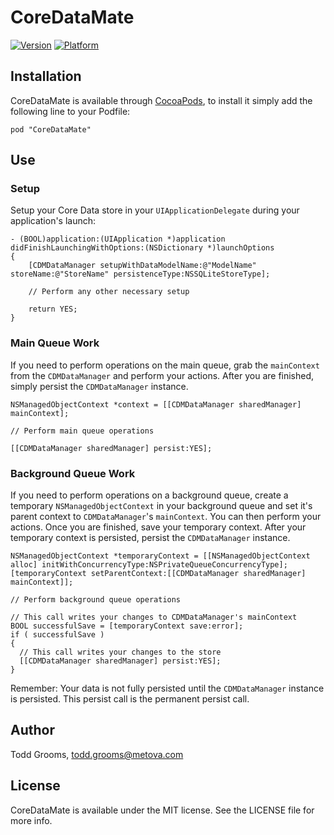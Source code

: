 # CoreDataMate

[![Version](http://cocoapod-badges.herokuapp.com/v/CoreDataMate/badge.png)](http://cocoadocs.org/docsets/CoreDataMate)
[![Platform](http://cocoapod-badges.herokuapp.com/p/CoreDataMate/badge.png)](http://cocoadocs.org/docsets/CoreDataMate)

## Installation

CoreDataMate is available through [CocoaPods](http://cocoapods.org), to install
it simply add the following line to your Podfile:

    pod "CoreDataMate"

## Use
### Setup
Setup your Core Data store in your `UIApplicationDelegate` during your application's launch:
  
    - (BOOL)application:(UIApplication *)application didFinishLaunchingWithOptions:(NSDictionary *)launchOptions
    {
        [CDMDataManager setupWithDataModelName:@"ModelName" storeName:@"StoreName" persistenceType:NSSQLiteStoreType];

        // Perform any other necessary setup
    
        return YES;
    }

### Main Queue Work
If you need to perform operations on the main queue, grab the `mainContext` from the `CDMDataManager` and perform your actions. After you are finished, simply persist the `CDMDataManager` instance.

    NSManagedObjectContext *context = [[CDMDataManager sharedManager] mainContext];
    
    // Perform main queue operations
    
    [[CDMDataManager sharedManager] persist:YES];

### Background Queue Work
If you need to perform operations on a background queue, create a temporary `NSManagedObjectContext` in your background queue and set it's parent context to `CDMDataManager`'s `mainContext`. You can then perform your actions. Once you are finished, save your temporary context. After your temporary context is persisted, persist the `CDMDataManager` instance.

    NSManagedObjectContext *temporaryContext = [[NSManagedObjectContext alloc] initWithConcurrencyType:NSPrivateQueueConcurrencyType];
    [temporaryContext setParentContext:[[CDMDataManager sharedManager] mainContext]];
    
    // Perform background queue operations
    
    // This call writes your changes to CDMDataManager's mainContext
    BOOL successfulSave = [temporaryContext save:error];
    if ( successfulSave )
    {
      // This call writes your changes to the store
      [[CDMDataManager sharedManager] persist:YES];
    }

Remember: Your data is not fully persisted until the `CDMDataManager` instance is persisted. This persist call is the permanent persist call.

## Author

Todd Grooms, todd.grooms@metova.com

## License

CoreDataMate is available under the MIT license. See the LICENSE file for more info.

